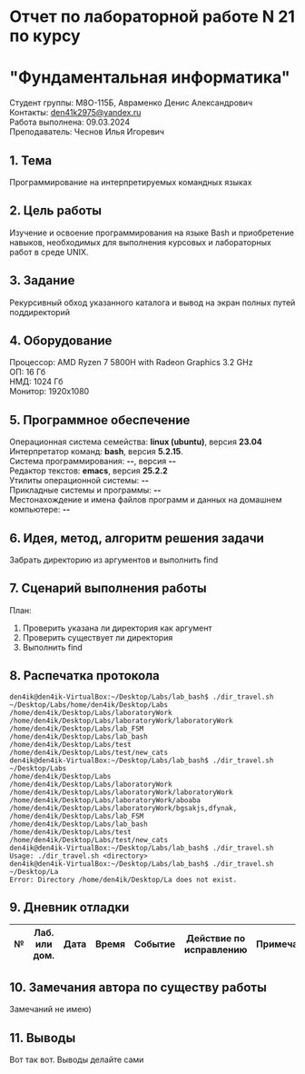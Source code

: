 # Отчет по лабораторной работе N 21 по курсу
# "Фундаментальная информатика"

Студент группы: M8О-115Б, Авраменко Денис Александрович\
Контакты: den41k2975@yandex.ru \
Работа выполнена: 09.03.2024\
Преподаватель: Чеснов Илья Игоревич

## 1. Тема

Программирование на интерпретируемых командных языках

## 2. Цель работы

Изучение и освоение программирования на языке Bash и приобретение навыков, необходимых для выполнения курсовых и лабораторных работ в среде UNIX.

## 3. Задание

Рекурсивный обход указанного каталога и вывод на экран полных путей поддиректорий

## 4. Оборудование

Процессор: AMD Ryzen 7 5800H with Radeon Graphics 3.2 GHz\
ОП: 16 Гб\
НМД: 1024 Гб\
Монитор: 1920x1080

## 5. Программное обеспечение

Операционная система семейства: **linux (ubuntu)**, версия **23.04**\
Интерпретатор команд: **bash**, версия **5.2.15**.\
Система программирования: **--**, версия **--**\
Редактор текстов: **emacs**, версия **25.2.2**\
Утилиты операционной системы: **--**\
Прикладные системы и программы: **--**\
Местонахождение и имена файлов программ и данных на домашнем компьютере: **--**

## 6. Идея, метод, алгоритм решения задачи

Забрать директорию из аргументов и выполнить find

## 7. Сценарий выполнения работы

План:
1. Проверить указана ли директория как аргумент
2. Проверить существует ли директория
3. Выполнить find


## 8. Распечатка протокола

```
den4ik@den4ik-VirtualBox:~/Desktop/Labs/lab_bash$ ./dir_travel.sh ~/Desktop/Labs/home/den4ik/Desktop/Labs
/home/den4ik/Desktop/Labs/laboratoryWork
/home/den4ik/Desktop/Labs/laboratoryWork/laboratoryWork
/home/den4ik/Desktop/Labs/lab_FSM
/home/den4ik/Desktop/Labs/lab_bash
/home/den4ik/Desktop/Labs/test
/home/den4ik/Desktop/Labs/test/new_cats
den4ik@den4ik-VirtualBox:~/Desktop/Labs/lab_bash$ ./dir_travel.sh ~/Desktop/Labs
/home/den4ik/Desktop/Labs
/home/den4ik/Desktop/Labs/laboratoryWork
/home/den4ik/Desktop/Labs/laboratoryWork/laboratoryWork
/home/den4ik/Desktop/Labs/laboratoryWork/aboaba
/home/den4ik/Desktop/Labs/laboratoryWork/bgsakjs,dfynak,
/home/den4ik/Desktop/Labs/lab_FSM
/home/den4ik/Desktop/Labs/lab_bash
/home/den4ik/Desktop/Labs/test
/home/den4ik/Desktop/Labs/test/new_cats
den4ik@den4ik-VirtualBox:~/Desktop/Labs/lab_bash$ ./dir_travel.sh
Usage: ./dir_travel.sh <directory>
den4ik@den4ik-VirtualBox:~/Desktop/Labs/lab_bash$ ./dir_travel.sh ~/Desktop/La
Error: Directory /home/den4ik/Desktop/La does not exist.

```

## 9. Дневник отладки

| № | Лаб. или дом. | Дата       | Время     | Событие                  | Действие по исправлению | Примечание  |
|---|---------------|------------|-----------|--------------------------|-------------------------|-------------|


## 10. Замечания автора по существу работы

Замечаний не имею)
## 11. Выводы

Вот так вот. Выводы делайте сами

